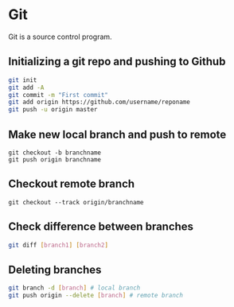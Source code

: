 # Git  

Git is a source control program.

## Initializing a git repo and pushing to Github
```bash
git init
git add -A
git commit -m "First commit"
git add origin https://github.com/username/reponame
git push -u origin master
```

## Make new local branch and push to remote

```
git checkout -b branchname
git push origin branchname
```

## Checkout remote branch

```
git checkout --track origin/branchname
```

## Check difference between branches

```bash
git diff [branch1] [branch2]
```

## Deleting branches

```bash
git branch -d [branch] # local branch
git push origin --delete [branch] # remote branch
```


